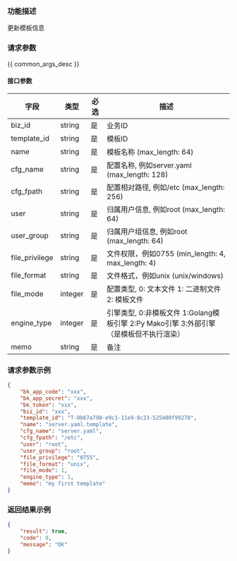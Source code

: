 ### 功能描述

更新模板信息

### 请求参数

{{ common_args_desc }}

#### 接口参数

| 字段           |  类型      | 必选   |  描述      |
|----------------|------------|--------|------------|
| biz_id         |  string    | 是     | 业务ID     |
| template_id    |  string    | 是     | 模板ID     |
| name           |  string    | 是     | 模板名称 (max_length: 64) |
| cfg_name       |  string    | 是     | 配置名称, 例如server.yaml (max_length: 128) |
| cfg_fpath      |  string    | 是     | 配置相对路径, 例如/etc (max_length: 256) |
| user           |  string    | 是     | 归属用户信息, 例如root (max_length: 64) |
| user_group     |  string    | 是     | 归属用户组信息, 例如root (max_length: 64) |
| file_privilege |  string    | 是     | 文件权限，例如0755 (min_length: 4, max_length: 4) |
| file_format    |  string    | 是     | 文件格式，例如unix (unix/windows)|
| file_mode      |  integer   | 是     | 配置类型, 0: 文本文件  1: 二进制文件  2: 模板文件 |
| engine_type    |  integer   | 是     | 引擎类型, 0:非模板文件 1:Golang模板引擎 2:Py Mako引擎 3:外部引擎（是模板但不执行渲染） |
| memo           |  string    | 是     | 备注 |

### 请求参数示例

```json
{
    "bk_app_code": "xxx",
    "bk_app_secret": "xxx",
    "bk_token": "xxx",
    "biz_id": "xxx",
    "template_id": "T-0b67a798-e9c1-11e9-8c23-525400f99278",
    "name": "server.yaml.template",
    "cfg_name": "server.yaml",
    "cfg_fpath": "/etc",
    "user": "root",
    "user_group": "root",
    "file_privilege": "0755",
    "file_format": "unix",
    "file_mode": 1,
    "engine_type": 1,
    "memo": "my first template"
}
```

### 返回结果示例

```json
{
    "result": true,
    "code": 0,
    "message": "OK"
}
```
